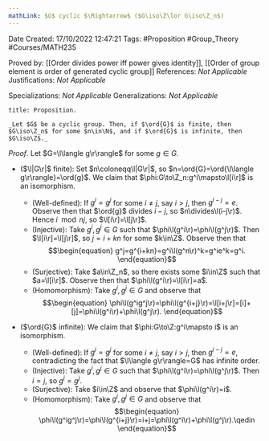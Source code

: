 ```yaml
---
mathLink: $G$ cyclic $\Rightarrow$ ($G\iso\Z\lor G\iso\Z_n$)
---
```


<div class="topSpace"></div>

Date Created: 17/10/2022 12:47:21
Tags: #Proposition #Group_Theory #Courses/MATH235

Proved by: [[Order divides power iff power gives identity]], [[Order of group element is order of generated cyclic group]]
References: _Not Applicable_
Justifications: _Not Applicable_

Specializations: _Not Applicable_
Generalizations: _Not Applicable_

``` ad-Proposition
title: Proposition.

_Let $G$ be a cyclic group. Then, if $\ord{G}$ is finite, then $G\iso\Z_n$ for some $n\in\N$, and if $\ord{G}$ is infinite, then $G\iso\Z$._

```

_Proof_. Let $G=\l\langle g\r\rangle$ for some $g\in G$.
* ($\l|G\r|$ finite): Set $n\coloneqq\l|G\r|$, so $n=\ord{G}=\ord{\l\langle g\r\rangle}=\ord{g}$. We claim that $\phi:G\to\Z_n:g^i\mapsto\l[i\r]$ is an isomorphism.
    * (Well-defined): If $g^i=g^j$ for some $i\neq j$, say $i>j$, then $g^{i-j}=e$. Observe then that $\ord{g}$ divides $i-j$, so $n\divides\l(i-j\r)$. Hence $i\mod{n}j$, so $\l[i\r]=\l[j\r]$.
    * (Injective): Take $g^i,g^j\in G$ such that $\phi\l(g^i\r)=\phi\l(g^j\r)$. Then $\l[i\r]=\l[j\r]$, so $j=i+kn$ for some $k\in\Z$. Observe then that
    $$\begin{equation}
        g^j=g^{i+kn}=g^i\l(g^n\r)^k=g^ie^k=g^i.
    \end{equation}$$
    * (Surjective): Take $a\in\Z_n$, so there exists some $i\in\Z$ such that $a=\l[i\r]$. Observe then that $\phi\l(g^i\r)=\l[i\r]=a$.
    * (Homomorphism): Take $g^i,g^j\in G$ and observe that
    $$\begin{equation}
        \phi\l(g^ig^j\r)=\phi\l(g^{i+j}\r)=\l[i+j\r]=[i]+[j]=\phi\l(g^i\r)+\phi\l(g^j\r).
    \end{equation}$$

* ($\ord{G}$ infinite): We claim that $\phi:G\to\Z:g^i\mapsto i$ is an isomorphism.
    * (Well-defined): If $g^i=g^j$ for some $i\neq j$, say $i>j$, then $g^{i-j}=e$, contradicting the fact that $\l\langle g\r\rangle=G$ has infinite order.
    * (Injective): Take $g^i,g^j\in G$ such that $\phi\l(g^i\r)=\phi\l(g^j\r)$. Then $i=j$, so $g^i=g^j$.
    * (Surjective): Take $i\in\Z$ and observe that $\phi\l(g^i\r)=i$.
    * (Homomorphism): Take $g^i,g^j\in G$ and observe that
    $$\begin{equation}
        \phi\l(g^ig^j\r)=\phi\l(g^{i+j}\r)=i+j=\phi\l(g^i\r)+\phi\l(g^j\r).\qedin
    \end{equation}$$
